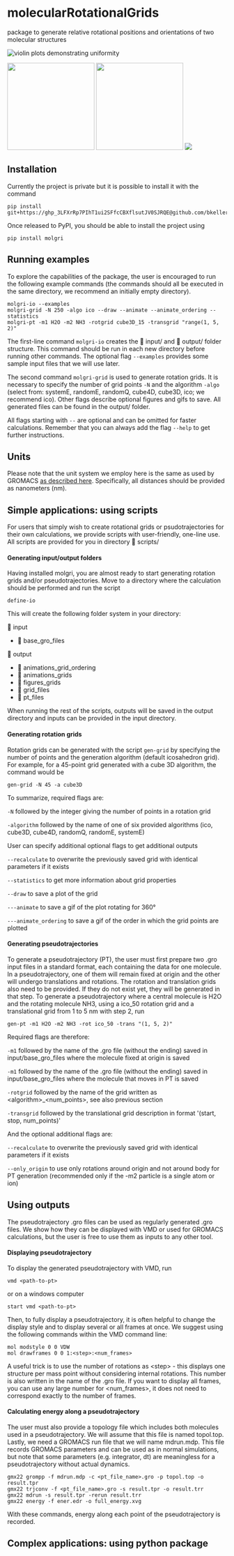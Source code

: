 # molecularRotationalGrids
package to generate relative rotational positions and orientations of two molecular structures

![violin plots demonstrating uniformity](readme_images/ico_630_grid.gif)

<img src="/readme_images/ico_630_grid.gif" width="200">


<img src="/readme_images/ico_630_grid.png" width="200">

<img src="/readme_images/systemE_1000_convergence.png">


## Installation

Currently the project is private but it is possible to install it with the command

```
pip install git+https://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@github.com/bkellerlab/molecularRotationalGrids.git@main
```

Once released to PyPI, you should be able to install the
project using

```
pip install molgri
```



## Running examples

To explore the capabilities of the package, the user is encouraged to run
the following example commands (the commands should all be executed in the
same directory, we recommend an initially empty directory).

```
molgri-io --examples
molgri-grid -N 250 -algo ico --draw --animate --animate_ordering --statistics
molgri-pt -m1 H2O -m2 NH3 -rotgrid cube3D_15 -transgrid "range(1, 5, 2)"
```

The first-line command ```molgri-io``` creates the 📂 input/ and
📂 output/ folder structure. This command should be run in each new
directory before running other commands. The optional
flag ```--examples``` provides some sample input files that we will use later.

The second command ```molgri-grid``` is used to generate rotation grids. It is
necessary to specify the number of grid points ```-N``` and the algorithm 
```-algo``` (select from: systemE, randomE, randomQ, cube4D, cube3D, ico; we
recommend ico). Other flags describe optional figures and gifs to save. All
generated files can be found in the output/ folder.

All flags starting with ```--``` are optional and can be omitted for faster
calculations. Remember that you can always add the flag ```--help``` to get
further instructions.

## Units

Please note that the unit system we employ here is the same as used by GROMACS 
[as described here](https://manual.gromacs.org/documentation/2019/reference-manual/definitions.html). 
Specifically, all distances should be provided as nanometers (nm).

## Simple applications: using scripts

For users that simply wish to create rotational grids or psudotrajectories
for their own calculations, we provide scripts with user-friendly, one-line
use. All scripts are provided for you in directory  📂 scripts/

#### Generating input/output folders

Having installed molgri, you are almost ready to start generating rotation grids and/or pseudotrajectories.
Move to a directory where the calculation should be performed and run the script

```
define-io
```

This will create the following folder system in your directory:

 
📂 input  
 * 📂 base_gro_files 

📂 output  
 * 📂 animations_grid_ordering  
 * 📂 animations_grids    
 * 📂 figures_grids  
 * 📂 grid_files  
 * 📂 pt_files  

When running the rest of the scripts, outputs will be saved in the output directory and inputs
can be provided in the input directory.

#### Generating rotation grids
Rotation grids can be generated with the script `gen-grid` by specifying the number of points and
the generation algorithm (default icosahedron grid). For example, for a
45-point grid generated with a cube 3D algorithm, the command would be

```
gen-grid -N 45 -a cube3D
```

To summarize, required flags are:

`-N` followed by the integer giving the number of points in a rotation grid

`-algorithm` followed by the name of one of six provided algorithms
(ico, cube3D, cube4D, randomQ, randomE, systemE)

User can specify additional optional flags to get additional outputs

`--recalculate` to overwrite the previously saved grid with identical parameters if it exists 

`--statistics` to get more information about grid properties

`--draw` to save a plot of the grid

`---animate` to save a gif of the plot rotating for 360°

`---animate_ordering` to save a gif of the order in which the grid points
are plotted

#### Generating pseudotrajectories
To generate a pseudotrajectory (PT), the user must first prepare two .gro input files in a standard
format, each containing the data for one molecule. In a pseudotrajectory, one of them will remain
fixed at origin and the other will undergo translations and rotations. The rotation and translation
grids also need to be provided. If they do not exist yet, they will be generated in that step.
To generate a pseudotrajectory where a central molecule is H2O and the rotating molecule NH3,
using a ico_50 rotation grid and a translational grid from 1 to 5 nm with step 2, run

```
gen-pt -m1 H2O -m2 NH3 -rot ico_50 -trans "(1, 5, 2)"
```
Required flags are therefore:

`-m1` followed by the name of the .gro file (without the ending) saved in input/base_gro_files
      where the molecule fixed at origin is saved

`-m1` followed by the name of the .gro file (without the ending) saved in input/base_gro_files
      where the molecule that moves in PT is saved

`-rotgrid` followed by the name of the grid written as &lt;algorithm>_&lt;num_points>, see also previous section

`-transgrid` followed by the translational grid description in format '(start, stop, num_points)'

And the optional additional flags are:

`--recalculate` to overwrite the previously saved grid with identical parameters if it exists 

`--only_origin` to use only rotations around origin and not around body for PT generation (recommended
only if the -m2 particle is a single atom or ion)



## Using outputs

The pseudotrajectory .gro files can be used as regularly generated .gro files. We show how they can be
displayed with VMD or used for GROMACS calculations, but the user is free to use them as inputs to any other
tool.

#### Displaying pseudotrajectory

To display the generated pseudotrajectory with VMD, run

```
vmd <path-to-pt>
```

or on a windows computer

```
start vmd <path-to-pt>
```

Then, to fully display a pseudotrajectory, it is often helpful to change the display style and to display
several or all frames at once. We suggest using the following commands within the VMD command line:

```
mol modstyle 0 0 VDW
mol drawframes 0 0 1:<step>:<num_frames>
```

A useful trick is to use the number of rotations as &lt;step> - this displays one structure per mass point
without considering internal rotations. This number is also written in the name of the .gro file.
If you want to display all frames, you can use any large number
for &lt;num_frames>, it does not need to correspond exactly to the number of frames.

#### Calculating energy along a pseudotrajectory

The user must also provide a topology file which includes both molecules used in a pseudotrajectory.
We will assume that this file is named topol.top. Lastly, we need a GROMACS run file that we will name
mdrun.mdp. This file records GROMACS parameters and can be used as in normal simulations, but note that
some parameters (e.g. integrator, dt) are meaningless for a pseudotrajectory without actual dynamics.

```
gmx22 grompp -f mdrun.mdp -c <pt_file_name>.gro -p topol.top -o result.tpr   
gmx22 trjconv -f <pt_file_name>.gro -s result.tpr -o result.trr
gmx22 mdrun -s result.tpr -rerun result.trr
gmx22 energy -f ener.edr -o full_energy.xvg
```

With these commands, energy along each point of the pseudotrajectory is recorded.

## Complex applications: using python package